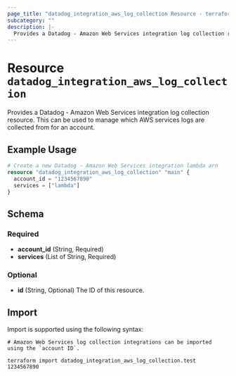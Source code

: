 ```yaml
---
page_title: "datadog_integration_aws_log_collection Resource - terraform-provider-datadog"
subcategory: ""
description: |-
  Provides a Datadog - Amazon Web Services integration log collection resource. This can be used to manage which AWS services logs are collected from for an account.
---
```


# Resource `datadog_integration_aws_log_collection`

Provides a Datadog - Amazon Web Services integration log collection resource. This can be used to manage which AWS services logs are collected from for an account.

## Example Usage

```terraform
# Create a new Datadog - Amazon Web Services integration lambda arn
resource "datadog_integration_aws_log_collection" "main" {
  account_id = "1234567890"
  services = ["lambda"]
}
```

## Schema

### Required

- **account_id** (String, Required)
- **services** (List of String, Required)

### Optional

- **id** (String, Optional) The ID of this resource.

## Import

Import is supported using the following syntax:

```shell
# Amazon Web Services log collection integrations can be imported using the `account ID`.

terraform import datadog_integration_aws_log_collection.test 1234567890
```
